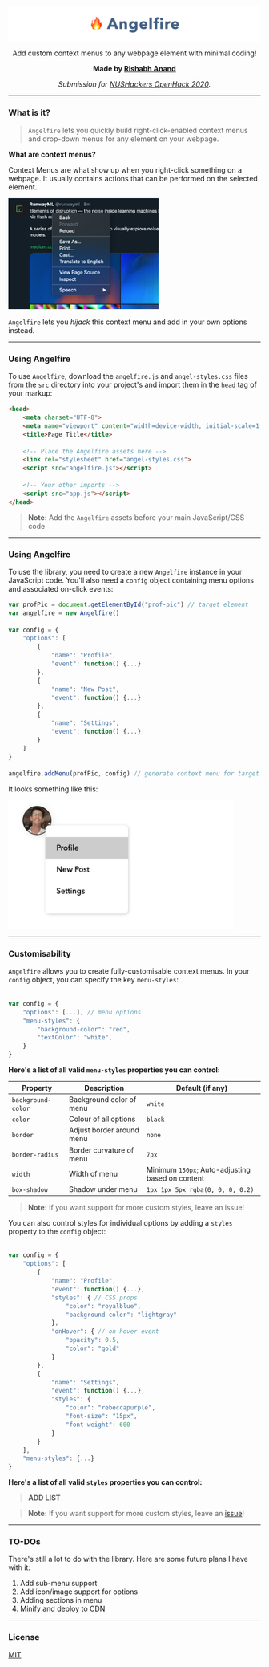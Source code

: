 <img align="center" src="assets/logo.jpg" alt="logo">

<p align="center">Add custom context menus to any webpage element with minimal coding!</p>
<p align="center"><strong>Made by <a target="blank_" href="http://rish-16.github.io/">Rishabh Anand</a></strong></p>
<p align="center"><i>Submission for <a target="blank_" href="https://openhack.nushackers.org/">NUSHackers OpenHack 2020</a>.</i></p>

---

### What is it?

> `Angelfire` lets you quickly build right-click-enabled context menus and drop-down menus for any element on your webpage. 

**What are context menus?**

Context Menus are what show up when you right-click something on a webpage. It usually contains actions that can be performed on the selected element.

<img src="assets/context-menu.png" alt="c-menu" width="300px">

`Angelfire` lets you *hijack* this context menu and add in your own options instead.

---

### Using Angelfire

To use `Angelfire`, download the `angelfire.js` and `angel-styles.css` files from the `src` directory into your project's and import them in the `head` tag of your markup:

```html
<head>
	<meta charset="UTF-8">
	<meta name="viewport" content="width=device-width, initial-scale=1.0">
	<title>Page Title</title>
	
	<!-- Place the Angelfire assets here -->
	<link rel="stylesheet" href="angel-styles.css">
	<script src="angelfire.js"></script>
	
	<!-- Your other imports -->
	<script src="app.js"></script>
</head>
```

> **Note:** Add the `Angelfire` assets before your main JavaScript/CSS code

---

### Using Angelfire

To use the library, you need to create a new `Angelfire` instance in your JavaScript code. You'll also need a `config` object containing menu options and associated on-click events:

```javascript
var profPic = document.getElementById("prof-pic") // target element 
var angelfire = new Angelfire()

var config = {
	"options": [
		{
			"name": "Profile",
			"event": function() {...}
		},
		{
			"name": "New Post",
			"event": function() {...}
		},
		{
			"name": "Settings",
			"event": function() {...}
		}
	]
}

angelfire.addMenu(profPic, config) // generate context menu for target element
```

It looks something like this:

<img src="assets/demo-pic.jpeg" width="450px" alt="demo-pic">

---

### Customisability

`Angelfire` allows you to create fully-customisable context menus. In your `config` object, you can specify the key `menu-styles`:

```javascript

var config = {
	"options": [...], // menu options
	"menu-styles": {
		"background-color": "red",
		"textColor": "white",
	}
}

```

**Here's a list of all valid `menu-styles` properties you can control:**

| Property            | Description               | Default (if any)                                  |
|---------------------|---------------------------|---------------------------------------------------|
| `background-color`  | Background color of menu  | `white`                                           |
| `color`             | Colour of all options     | `black`                                           |
| `border`            | Adjust border around menu | `none`                                            |
| `border-radius`     | Border curvature of menu  | `7px`                                             |
| `width`             | Width of menu             | Minimum `150px`; Auto-adjusting based on content  |
| `box-shadow`        | Shadow under menu         | `1px 1px 5px rgba(0, 0, 0, 0.2)`                  |

> **Note:** If you want support for more custom styles, leave an issue!

You can also control styles for individual options by adding a `styles` property to the `config` object:

```javascript

var config = {
	"options": [
		{
			"name": "Profile",
			"event": function() {...},
			"styles": { // CSS props
				"color": "royalblue",
				"background-color": "lightgray"
			},
			"onHover": { // on hover event
				"opacity": 0.5,
				"color": "gold"
			}
		},
		{
			"name": "Settings",
			"event": function() {...},
			"styles": { 
				"color": "rebeccapurple",
				"font-size": "15px",
				"font-weight": 600
			}
		}
	],
	"menu-styles": {...}
}

```

**Here's a list of all valid `styles` properties you can control:**

> **ADD LIST**

> **Note:** If you want support for more custom styles, leave an [issue](https://github.com/rish-16/Angelfire/issues)!

---

### TO-DOs

There's still a lot to do with the library. Here are some future plans I have with it:

1. Add sub-menu support
2. Add icon/image support for options
3. Adding sections in menu
4. Minify and deploy to CDN

---

### License

[MIT](https://github.com/rish-16/Angelfire/blob/master/LICENSE)